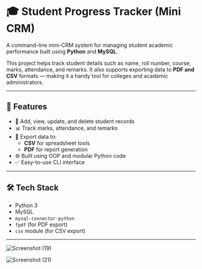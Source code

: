 # 🎓 Student Progress Tracker (Mini CRM)

A command-line mini-CRM system for managing student academic performance built using **Python** and **MySQL**.

This project helps track student details such as name, roll number, course, marks, attendance, and remarks. It also supports exporting data to **PDF and CSV** formats — making it a handy tool for colleges and academic administrators.

---

## 🚀 Features

- 🔐 Add, view, update, and delete student records
- 📊 Track marks, attendance, and remarks
- 🧾 Export data to:
  - **CSV** for spreadsheet tools
  - **PDF** for report generation
- ⚙️ Built using OOP and modular Python code
- ✅ Easy-to-use CLI interface

---

## 🛠 Tech Stack

- Python 3
- MySQL
- `mysql-connector-python`
- `fpdf` (for PDF export)
- `csv` module (for CSV export)

---

![Screenshot (19)](https://github.com/user-attachments/assets/a1fe069a-7ffb-46f8-9870-7bc2f977b65d)

![Screenshot (21)](https://github.com/user-attachments/assets/a4c4bead-e4d1-4b36-945b-ffa5afc47425)
